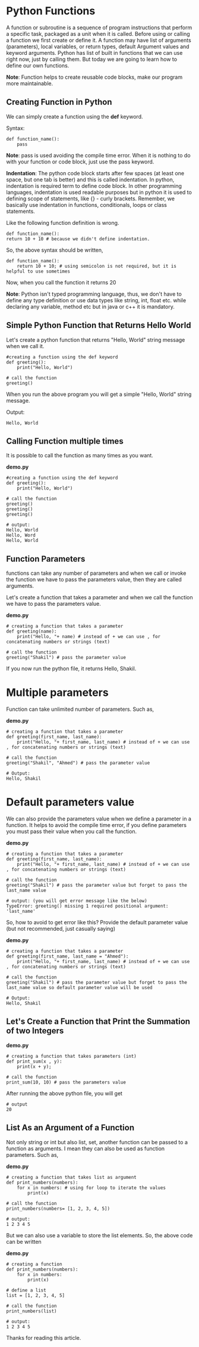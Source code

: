 # Python Functions

A function or subroutine is a sequence of program instructions that perform a specific task, packaged as a unit when it is called. Before using or calling a function we first create or define it. A function may have list of arguments (parameters), local variables, or return types, default Argument values and keyword arguments. Python has list of built in functions that we can use right now, just by calling them. But today we are going to learn how to define our own functions.

**Note**: Function helps to create reusable code blocks, make our program more maintainable.


## Creating Function in Python

We can simply create a function using the **def** keyword.

Syntax:

```
def function_name():
    pass
```

**Note**: pass is used avoiding the compile time error. When it is nothing to do with your function or code block, just use the pass keyword.

**Indentation**: The python code block starts after few spaces (at least one space, but one tab is better) and this is called indentation. In python, indentation is required term to define code block. In other programming languages, indentation is used readable purposes but in python it is used to defining scope of statements, like {} - curly brackets. Remember, we basically use indentation in functions, conditionals, loops or class statements.


Like the following function definition is wrong.

```
def function_name():
return 10 + 10 # because we didn't define indentation. 
```
So, the above syntax should be written,

```
def function_name():
    return 10 + 10; # using semicolon is not required, but it is helpful to use sometimes
```


Now, when you call the function it returns 20


**Note**: Python isn't typed programming language, thus, we don't have to define any type definition or use data types like string, int, float etc. while declaring any variable, method etc but in java or c++ it is mandatory.


## Simple Python Function that Returns Hello World


Let's create a python function that returns "Hello, World" string message when we call it.

```
#creating a function using the def keyword
def greeting():
    print("Hello, World")
    
# call the function
greeting()
```
When you run the above program you will get a simple "Hello, World" string message.

Output:

```
Hello, World
```

## Calling Function multiple times

It is possible to call the function as many times as you want.

**demo.py**
```
#creating a function using the def keyword
def greeting():
    print("Hello, World")
    
# call the function
greeting()
greeting()
greeting()

# output:
Hello, World
Hello, Word
Hello, World
```


## Function Parameters

functions can take any number of parameters and when we call or invoke the function we have to pass the parameters value, then they are called arguments.

Let's create a function that takes a parameter and when we call the function we have to pass the parameters value.

**demo.py**

```
# creating a function that takes a parameter
def greeting(name):
    print("Hello, "+ name) # instead of + we can use , for concatenating numbers or strings (text)
    
# call the function
greeting("Shakil") # pass the parameter value
```

If you now run the python file, it returns Hello, Shakil.


# Multiple parameters

Function can take unlimited number of parameters. Such as,

**demo.py**

```
# creating a function that takes a parameter
def greeting(first_name, last_name):
    print("Hello, "+ first_name, last_name) # instead of + we can use , for concatenating numbers or strings (text)
    
# call the function
greeting("Shakil", "Ahmed") # pass the parameter value

# Output:
Hello, Shakil
```

# Default parameters value

We can also provide the parameters value when we define a parameter in a function. It helps to avoid the compile time error, if you define parameters you must pass their value when you call the function.

**demo.py**
```
# creating a function that takes a parameter
def greeting(first_name, last_name):
    print("Hello, "+ first_name, last_name) # instead of + we can use , for concatenating numbers or strings (text)
    
# call the function
greeting("Shakil") # pass the parameter value but forget to pass the last_name value

# output: (you will get error message like the below)
TypeError: greeting() missing 1 required positional argument: 'last_name'
```

So, how to avoid to get error like this? Provide the default parameter value (but not recommended, just casually saying)

**demo.py**
```
# creating a function that takes a parameter
def greeting(first_name, last_name = "Ahmed"):
    print("Hello, "+ first_name, last_name) # instead of + we can use , for concatenating numbers or strings (text)
    
# call the function
greeting("Shakil") # pass the parameter value but forget to pass the last_name value so default parameter value will be used

# Output:
Hello, Shakil
```


## Let's Create a Function that Print the Summation of two Integers

**demo.py**
```
# creating a function that takes parameters (int)
def print_sum(x , y):
    print(x + y);
    
# call the function
print_sum(10, 10) # pass the parameters value
```

After running the above python file, you will get

```
# output
20
```


## List As an Argument of a Function

Not only string or int but also list, set, another function can be passed to a function as arguments. I mean they can also be used as function parameters. Such as,

**demo.py**

```
# creating a function that takes list as argument
def print_numbers(numbers):
    for x in numbers: # using for loop to iterate the values
        print(x)
    
# call the function
print_numbers(numbers= [1, 2, 3, 4, 5])

# output:
1 2 3 4 5
```

But we can also use a variable to store the list elements. So, the above code can be written

**demo.py**
```
# creating a function
def print_numbers(numbers):
    for x in numbers:
        print(x)

# define a list
list = [1, 2, 3, 4, 5]

# call the function
print_numbers(list)

# output:
1 2 3 4 5
```

Thanks for reading this article.
